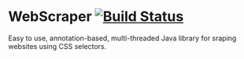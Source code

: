 WebScraper [![Build Status](https://travis-ci.org/mpdeimos/web-scraper.svg?branch=develop)](https://travis-ci.org/mpdeimos/web-scraper)
==========

Easy to use, annotation-based, multi-threaded Java library for sraping websites using CSS selectors.
